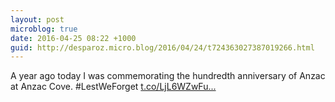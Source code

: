 ```yaml
---
layout: post
microblog: true
date: 2016-04-25 08:22 +1000
guid: http://desparoz.micro.blog/2016/04/24/t724363027387019266.html
---
```

A year ago today I was commemorating the hundredth anniversary of Anzac at Anzac Cove. #LestWeForget [t.co/LjL6WZwFu...](https://t.co/LjL6WZwFuL)
